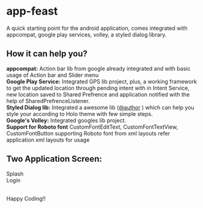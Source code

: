 app-feast
=========

A quick starting point for the android application, comes integrated with appcompat, google play services, volley, a styled dialog library.

How it can help you?
--------------------

<b>appcompat:</b> Action bar lib from google already integrated and with basic usage of Action bar and Slider menu<br>
<b>Google Play Service:</b> Integrated GPS lib project, plus, a working framework to get the updated location through pending intent with in Intent Service, new location saved to Shared Prefrence and application notified with the help of SharedPrefrenceListener.<br>
<b>Styled Dialog lib:</b> Integrated a awesome lib (<a href="https://github.com/inmite/android-styled-dialogs">@author</a> ) which can help you style your according to Holo theme with few simple steps.<br>
<b>Google's Volley:</b> Integrated googles lib project.<br>
<b>Support for Roboto font</b> CustomFontEditText, CustomFontTextView, CustomFontButton supporting Roboto font from xml layouts refer application xml layouts for usage<br>


Two Application Screen:
----------------------
Splash <br>
Login<br><br>

Happy Coding!!
